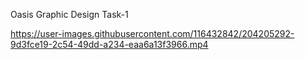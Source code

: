 Oasis Graphic Design 
Task-1


https://user-images.githubusercontent.com/116432842/204205292-9d3fce19-2c54-49dd-a234-eaa6a13f3966.mp4

